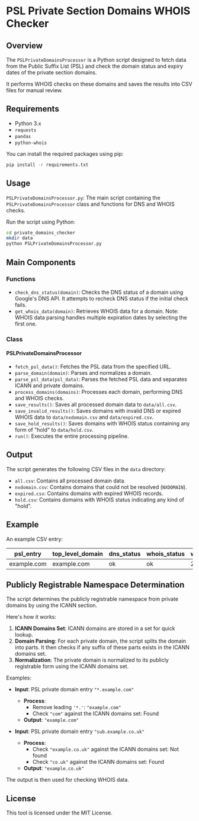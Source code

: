 # PSL Private Section Domains WHOIS Checker

## Overview

The `PSLPrivateDomainsProcessor` is a Python script designed to fetch data from the Public Suffix List (PSL) and check the domain status and expiry dates of the private section domains. 

It performs WHOIS checks on these domains and saves the results into CSV files for manual review.

## Requirements

- Python 3.x
- `requests`
- `pandas`
- `python-whois`

You can install the required packages using pip:

```sh
pip install -r requirements.txt
```

## Usage

`PSLPrivateDomainsProcessor.py`: The main script containing the `PSLPrivateDomainsProcessor` class and functions for DNS and WHOIS checks.

Run the script using Python:

```sh
cd private_domains_checker
mkdir data
python PSLPrivateDomainsProcessor.py
```

## Main Components

### Functions

- `check_dns_status(domain)`: Checks the DNS status of a domain using Google's DNS API. It attempts to recheck DNS status if the initial check fails.
- `get_whois_data(domain)`: Retrieves WHOIS data for a domain. Note: WHOIS data parsing handles multiple expiration dates by selecting the first one.

### Class

#### PSLPrivateDomainsProcessor

- `fetch_psl_data()`: Fetches the PSL data from the specified URL.
- `parse_domain(domain)`: Parses and normalizes a domain.
- `parse_psl_data(psl_data)`: Parses the fetched PSL data and separates ICANN and private domains.
- `process_domains(domains)`: Processes each domain, performing DNS and WHOIS checks.
- `save_results()`: Saves all processed domain data to `data/all.csv`.
- `save_invalid_results()`: Saves domains with invalid DNS or expired WHOIS data to `data/nxdomain.csv` and `data/expired.csv`.
- `save_hold_results()`: Saves domains with WHOIS status containing any form of "hold" to `data/hold.csv`.
- `run()`: Executes the entire processing pipeline.

## Output

The script generates the following CSV files in the `data` directory:

- `all.csv`: Contains all processed domain data.
- `nxdomain.csv`: Contains domains that could not be resolved (`NXDOMAIN`).
- `expired.csv`: Contains domains with expired WHOIS records.
- `hold.csv`: Contains domains with WHOIS status indicating any kind of "hold".

## Example

An example CSV entry:

| psl_entry      | top_level_domain | dns_status | whois_status | whois_domain_expiry_date | whois_domain_status |
| -------------- | ---------------- | ---------- | ------------ | ----------------------- | ------------------- |
| example.com    | example.com      | ok         | ok           | 2024-12-31              | "clientTransferProhibited" |

## Publicly Registrable Namespace Determination

The script determines the publicly registrable namespace from private domains by using the ICANN section. 

Here's how it works:

1. **ICANN Domains Set**: ICANN domains are stored in a set for quick lookup.
2. **Domain Parsing**: For each private domain, the script splits the domain into parts. It then checks if any suffix of these parts exists in the ICANN domains set.
3. **Normalization**: The private domain is normalized to its publicly registrable form using the ICANN domains set.

Examples:

- **Input**: PSL private domain entry `"*.example.com"`
  - **Process**: 
    - Remove leading `'*.'`: `"example.com"`
    - Check `"com"` against the ICANN domains set: Found
  - **Output**: `"example.com"`

- **Input**: PSL private domain entry `"sub.example.co.uk"`
  - **Process**:
    - Check `"example.co.uk"` against the ICANN domains set: Not found
    - Check `"co.uk"` against the ICANN domains set: Found
  - **Output**: `"example.co.uk"`

The output is then used for checking WHOIS data.

## License

This tool is licensed under the MIT License.
